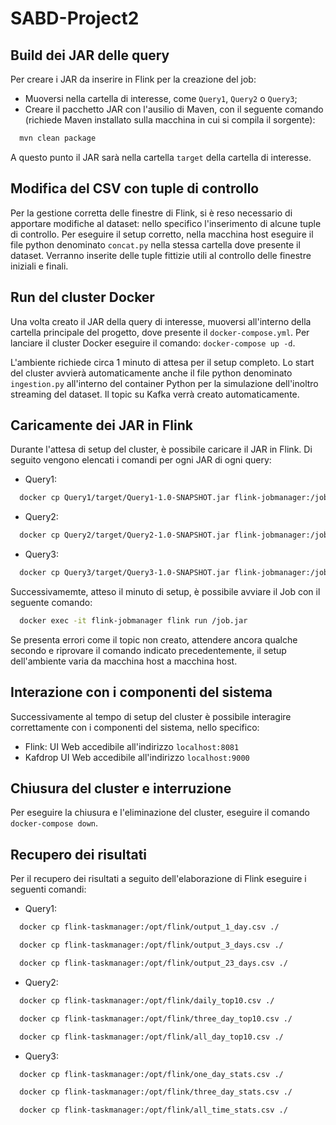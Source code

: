 # SABD-Project2
## Build dei JAR delle query

Per creare i JAR da inserire in Flink per la creazione del job:
- Muoversi nella cartella di interesse, come ```Query1```, ```Query2``` o ```Query3```;
- Creare il pacchetto JAR con l'ausilio di Maven, con il seguente comando (richiede Maven installato sulla macchina in cui si compila il sorgente):

```bash
  mvn clean package
```
A questo punto il JAR sarà nella cartella ```target``` della cartella di interesse.

## Modifica del CSV con tuple di controllo
Per la gestione corretta delle finestre di Flink, si è reso necessario di apportare modifiche al dataset: nello specifico l'inserimento di alcune tuple di controllo. Per eseguire il setup corretto, nella macchina host eseguire il file python denominato ```concat.py``` nella stessa cartella dove presente il dataset. Verranno inserite delle tuple fittizie utili al controllo delle finestre iniziali e finali.

## Run del cluster Docker
Una volta creato il JAR della query di interesse, muoversi all'interno della cartella principale del progetto, dove presente il ```docker-compose.yml```. Per lanciare il cluster Docker eseguire il comando: ```docker-compose up -d```. 

L'ambiente richiede circa 1 minuto di attesa per il setup completo. Lo start del cluster avvierà automaticamente anche il file python denominato ```ingestion.py``` all'interno del container Python per la simulazione dell'inoltro streaming del dataset. Il topic su Kafka verrà creato automaticamente. 

## Caricamente dei JAR in Flink

Durante l'attesa di setup del cluster, è possibile caricare il JAR in Flink. Di seguito vengono elencati i comandi per ogni JAR di ogni query:

- Query1:
```bash
  docker cp Query1/target/Query1-1.0-SNAPSHOT.jar flink-jobmanager:/job.jar
```

- Query2:
```bash
  docker cp Query2/target/Query2-1.0-SNAPSHOT.jar flink-jobmanager:/job.jar
```

- Query3:
```bash
  docker cp Query3/target/Query3-1.0-SNAPSHOT.jar flink-jobmanager:/job.jar
```

Successivamemte, atteso il minuto di setup, è possibile avviare il Job con il seguente comando:
```bash
  docker exec -it flink-jobmanager flink run /job.jar
```
Se presenta errori come il topic non creato, attendere ancora qualche secondo e riprovare il comando indicato precedentemente, il setup dell'ambiente varia da macchina host a macchina host.

## Interazione con i componenti del sistema
Successivamente al tempo di setup del cluster è possibile interagire correttamente con i componenti del sistema, nello specifico:

- Flink: UI Web accedibile all'indirizzo ```localhost:8081```
- Kafdrop UI Web accedibile all'indirizzo ```localhost:9000```

## Chiusura del cluster e interruzione
Per eseguire la chiusura e l'eliminazione del cluster, eseguire il comando ```docker-compose down```.

## Recupero dei risultati
Per il recupero dei risultati a seguito dell'elaborazione di Flink eseguire i seguenti comandi:
- Query1:
```bash
  docker cp flink-taskmanager:/opt/flink/output_1_day.csv ./
```
```bash
  docker cp flink-taskmanager:/opt/flink/output_3_days.csv ./
```
```bash
  docker cp flink-taskmanager:/opt/flink/output_23_days.csv ./
```

- Query2:
```bash
  docker cp flink-taskmanager:/opt/flink/daily_top10.csv ./
```
```bash
  docker cp flink-taskmanager:/opt/flink/three_day_top10.csv ./
```
```bash
  docker cp flink-taskmanager:/opt/flink/all_day_top10.csv ./
```

- Query3:
```bash
  docker cp flink-taskmanager:/opt/flink/one_day_stats.csv ./
```
```bash
  docker cp flink-taskmanager:/opt/flink/three_day_stats.csv ./
```
```bash
  docker cp flink-taskmanager:/opt/flink/all_time_stats.csv ./
```
